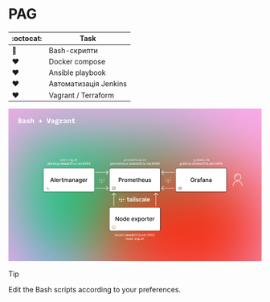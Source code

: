 # PAG
<!---
💚❤️ :octocat:
--->

| :octocat: | Task |
| --- | --- |
| 💛 | Bash-скрипти |
| ❤️ | Docker compose |
| ❤️ | Ansible playbook |
| ❤️ | Автоматизація Jenkins |
| ❤️ | Vagrant / Terraform |


<picture>
    <source media="(prefers-color-scheme: dark)" srcset="./images/1b.png">
    <img alt="IMG1" src="./images/1w.png">
</picture>

> [!TIP]
> Edit the Bash scripts according to your preferences.